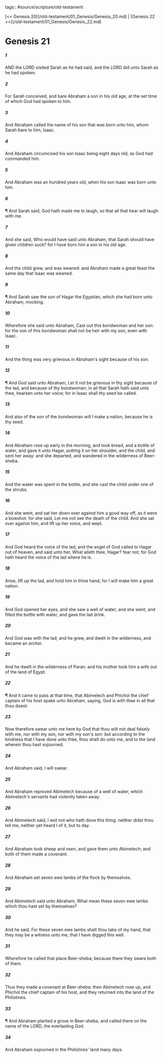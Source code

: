 tags:: #source/scripture/old-testament

[<< Genesis 20[(/old-testament/01_Genesis/Genesis_20.md) | [Genesis 22 >>[(/old-testament/01_Genesis/Genesis_22.md)

# Genesis 21

##### 1

AND the LORD visited Sarah as he had said, and the LORD did unto Sarah as he had spoken.

##### 2

For Sarah conceived, and bare Abraham a son in his old age, at the set time of which God had spoken to him.

##### 3

And Abraham called the name of his son that was born unto him, whom Sarah bare to him, Isaac.

##### 4

And Abraham circumcised his son Isaac being eight days old, as God had commanded him.

##### 5

And Abraham was an hundred years old, when his son Isaac was born unto him.

##### 6

¶ And Sarah said, God hath made me to laugh, so that all that hear will laugh with me.

##### 7

And she said, Who would have said unto Abraham, that Sarah should have given children suck? for I have born him a son in his old age.

##### 8

And the child grew, and was weaned: and Abraham made a great feast the same day that Isaac was weaned.

##### 9

¶ And Sarah saw the son of Hagar the Egyptian, which she had born unto Abraham, mocking.

##### 10

Wherefore she said unto Abraham, Cast out this bondwoman and her son: for the son of this bondwoman shall not be heir with my son, even with Isaac.

##### 11

And the thing was very grievous in Abraham's sight because of his son.

##### 12

¶ And God said unto Abraham, Let it not be grievous in thy sight because of the lad, and because of thy bondwoman; in all that Sarah hath said unto thee, hearken unto her voice; for in Isaac shall thy seed be called.

##### 13

And also of the son of the bondwoman will I make a nation, because he is thy seed.

##### 14

And Abraham rose up early in the morning, and took bread, and a bottle of water, and gave it unto Hagar, putting it on her shoulder, and the child, and sent her away: and she departed, and wandered in the wilderness of Beer-sheba.

##### 15

And the water was spent in the bottle, and she cast the child under one of the shrubs.

##### 16

And she went, and sat her down over against him a good way off, as it were a bowshot: for she said, Let me not see the death of the child. And she sat over against him, and lift up her voice, and wept.

##### 17

And God heard the voice of the lad; and the angel of God called to Hagar out of heaven, and said unto her, What aileth thee, Hagar? fear not; for God hath heard the voice of the lad where he is.

##### 18

Arise, lift up the lad, and hold him in thine hand; for I will make him a great nation.

##### 19

And God opened her eyes, and she saw a well of water; and she went, and filled the bottle with water, and gave the lad drink.

##### 20

And God was with the lad; and he grew, and dwelt in the wilderness, and became an archer.

##### 21

And he dwelt in the wilderness of Paran: and his mother took him a wife out of the land of Egypt.

##### 22

¶ And it came to pass at that time, that Abimelech and Phichol the chief captain of his host spake unto Abraham, saying, God is with thee in all that thou doest:

##### 23

Now therefore swear unto me here by God that thou wilt not deal falsely with me, nor with my son, nor with my son's son: but according to the kindness that I have done unto thee, thou shalt do unto me, and to the land wherein thou hast sojourned.

##### 24

And Abraham said, I will swear.

##### 25

And Abraham reproved Abimelech because of a well of water, which Abimelech's servants had violently taken away.

##### 26

And Abimelech said, I wot not who hath done this thing: neither didst thou tell me, neither yet heard I of it, but to day.

##### 27

And Abraham took sheep and oxen, and gave them unto Abimelech; and both of them made a covenant.

##### 28

And Abraham set seven ewe lambs of the flock by themselves.

##### 29

And Abimelech said unto Abraham, What mean these seven ewe lambs which thou hast set by themselves?

##### 30

And he said, For these seven ewe lambs shalt thou take of my hand, that they may be a witness unto me, that I have digged this well.

##### 31

Wherefore he called that place Beer-sheba; because there they sware both of them.

##### 32

Thus they made a covenant at Beer-sheba: then Abimelech rose up, and Phichol the chief captain of his host, and they returned into the land of the Philistines.

##### 33

¶ And Abraham planted a grove in Beer-sheba, and called there on the name of the LORD, the everlasting God.

##### 34

And Abraham sojourned in the Philistines' land many days.
